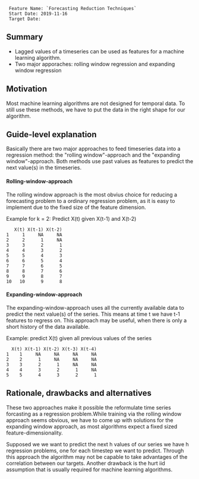 
```
 Feature Name: `Forecasting Reduction Techniques`
 Start Date: 2019-11-16
 Target Date:
 ```

## Summary
[summary]: #summary
 
 - Lagged values of a timeseries can be used as features for a machine learning algorithm.
 - Two major apporaches: rolling window regression and expanding window regression

## Motivation
[motivation]: #motivation

Most machine learning algorithms are not designed for temporal data. To still use these methods, we have to put the data in the right shape for our algorithm.


## Guide-level explanation
[guide-level-explanation]: #guide-level-explanation

Basically there are two major approaches to feed timeseries data into a regression method: the "rolling window"-approach and the "expanding window"-approach. Both methods use past values as features to predict the next value(s) in the timeseries.

#### Rolling-window-approach
[Rolling-window-approach]: #Rolling-window-approach

The rolling window approach is the most obvius choice for reducing a forecasting problem to a ordinary regression problem, as it is easy to implement due to the fixed size of the feature dimension.

 Example for k = 2: Predict X(t) given X(t-1) and X(t-2)

```
   X(t) X(t-1) X(t-2)
1     1     NA     NA
2     2      1     NA
3     3      2      1
4     4      3      2
5     5      4      3
6     6      5      4
7     7      6      5
8     8      7      6
9     9      8      7
10   10      9      8

```

#### Expanding-window-approach
[Expanding-window-approach]: #Expanding-window-approach

The expanding-window-approach uses all the currently available data to predict the next value(s) of the series. This means at time t we have t-1 features to regress on. This approach may be useful, when there is only a short history of the data available.

Example: predict X(t) given all previous values of the series
```
  X(t) X(t-1) X(t-2) X(t-3) X(t-4)
1    1     NA     NA     NA     NA
2    2      1     NA     NA     NA
3    3      2      1     NA     NA
4    4      3      2      1     NA
5    5      4      3      2      1

```



## Rationale, drawbacks and alternatives
[rationale-and-alternatives]: #rationale-and-alternatives

These two approaches make it possible the reformulate time series forcasting as a regression problem.While training via the rolling window approach seems obvious, we have to come up with solutions for the expanding window approach, as most algorithms expect a fixed sized feature-dimensionality.

Supposed we we want to predict the next h values of our series we have h regression problems, one for each timestep we want to predict. Through this approach the algorithm may not be capable to take advantages of the correlation between our targets. Another drawback is the hurt iid assumption that is usually required for machine learning algorithms.

